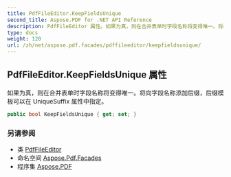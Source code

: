 ```yaml
---
title: PdfFileEditor.KeepFieldsUnique
second_title: Aspose.PDF for .NET API Reference
description: PdfFileEditor 属性。如果为真，则在合并表单时字段名称将变得唯一。将向字段名称添加后缀，后缀模板可以在 UniqueSuffix 属性中指定。
type: docs
weight: 120
url: /zh/net/aspose.pdf.facades/pdffileeditor/keepfieldsunique/
---
```

## PdfFileEditor.KeepFieldsUnique 属性

如果为真，则在合并表单时字段名称将变得唯一。将向字段名称添加后缀，后缀模板可以在 UniqueSuffix 属性中指定。

```csharp
public bool KeepFieldsUnique { get; set; }
```

### 另请参阅

* 类 [PdfFileEditor](../)
* 命名空间 [Aspose.Pdf.Facades](../../../aspose.pdf.facades/)
* 程序集 [Aspose.PDF](../../../)